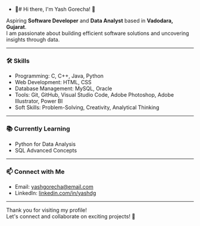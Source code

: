 - 👋# Hi there, I'm Yash Gorecha! 👋

Aspiring **Software Developer** and **Data Analyst** based in **Vadodara, Gujarat**.  
I am passionate about building efficient software solutions and uncovering insights through data.

---

### 🛠️ Skills
- Programming: C, C++, Java, Python
- Web Development: HTML, CSS
- Database Management: MySQL, Oracle
- Tools: Git, GitHub, Visual Studio Code, Adobe Photoshop, Adobe Illustrator, Power BI
- Soft Skills: Problem-Solving, Creativity, Analytical Thinking

---

### 📚 Currently Learning
- Python for Data Analysis
- SQL Advanced Concepts

---

### 📫 Connect with Me
- Email: yashgorecha@email.com
- LinkedIn: [linkedin.com/in/yashdg](https://linkedin.com/in/yashdg)

---

Thank you for visiting my profile!  
Let's connect and collaborate on exciting projects! 🚀
